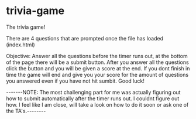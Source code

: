 # trivia-game

The trivia game!

There are 4 questions that are prompted once the file has loaded (index.html) 

Objective: Answer all the questions before the timer runs out, at the bottom of the page there will be a submit button. After you answer all the questions click the button and you will be given a score at the end. If you dont finish in time the game will end and give you your score for the amount of questions you answered even if you have not hit sumbit. Good luck!


-------NOTE: The most challenging part for me was actually figuring out how to submit automatically after the timer runs out. I couldnt figure out how. I feel like I am close, will take a look on how to do it soon or ask one of the TA's.--------



